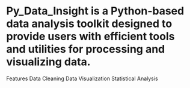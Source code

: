 # Py_Data_Insight is a Python-based data analysis toolkit designed to provide users with efficient tools and utilities for processing and visualizing data.

Features
Data Cleaning
Data Visualization
Statistical Analysis

